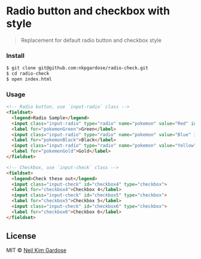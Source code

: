 # Radio button and checkbox with style

> Replacement for default radio button and checkbox style

### Install
```sh
$ git clone git@github.com:nkpgardose/radio-check.git
$ cd radio-check
$ open index.html
```

### Usage
```html
<!-- Radio button, use `input-radio` class -->
<fieldset>
  <legend>Radio Sample</legend>
  <input class="input-radio" type="radio" name="pokemon" value="Red" id="pokemonGreen" required>
  <label for="pokemonGreen">Green</label>
  <input class="input-radio" type="radio" name="pokemon" value="Blue" id="pokemonBlack">
  <label for="pokemonBlack">Black</label>
  <input class="input-radio" type="radio" name="pokemon" value="Yellow" id="pokemonGold">
  <label for="pokemonGold">Gold</label>
</fieldset>

<!-- Checkbox, use `input-check` class -->
<fieldset>
  <legend>Check these out</legend>
  <input class="input-check" id="checkbox4" type="checkbox">
  <label for="checkbox4">Checkbox 4</label>
  <input class="input-check" id="checkbox5" type="checkbox">
  <label for="checkbox5">Checkbox 5</label>
  <input class="input-check" id="checkbox6" type="checkbox">
  <label for="checkbox6">Checkbox 6</label>
</fieldset>
```

## License

MIT © [Neil Kim Gardose](https://github.com/nkpgardose)
